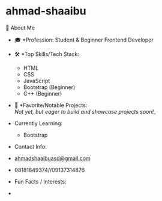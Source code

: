# ahmad-shaaibu

👋 About Me

- 🎓 *Profession: Student & Beginner Frontend Developer
   
- 🛠️ *Top Skills/Tech Stack:  
  - HTML  
  - CSS  
  - JavaScript  
  - Bootstrap (Beginner)
  - C++ (Beginner)
    
- 🚀 *Favorite/Notable Projects:  
  *Not yet, but eager to build and showcase projects soon!_*

- Currently Learning:
  - Bootstrap
   
-  Contact Info:
 - ahmadshaaibuasd@gmail.com
 - 08181849374//09137314876

   
-  Fun Facts / Interests:
-  
